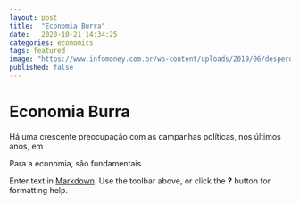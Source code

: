 ```yaml
---
layout: post
title:  "Economia Burra"
date:   2020-10-21 14:34:25
categories: economics
tags: featured
image: "https://www.infomoney.com.br/wp-content/uploads/2019/06/desperdicio-dinheiro.jpg"
published: false
---
```

# Economia Burra
Há uma crescente preocupação com as campanhas políticas, nos últimos anos, em 


Para a economia, são fundamentais 

Enter text in [Markdown](http://daringfireball.net/projects/markdown/). Use the toolbar above, or click the **?** button for formatting help.
<!--stackedit_data:
eyJoaXN0b3J5IjpbNzEwOTM2NTg1XX0=
-->
<!--stackedit_data:
eyJoaXN0b3J5IjpbODYwOTA5NTgwLC0xMDk3NzE4NzkyLC04OT
MzODg0MjAsMTk1Mjk2MzczMCwyMDY3MjY3Nzc2LC0zMzI0NTUz
NjNdfQ==
-->